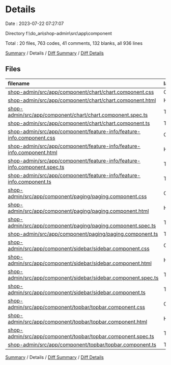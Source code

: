 # Details

Date : 2023-07-22 07:27:07

Directory f:\\do_an\\shop-admin\\src\\app\\component

Total : 20 files,  763 codes, 41 comments, 132 blanks, all 936 lines

[Summary](results.md) / Details / [Diff Summary](diff.md) / [Diff Details](diff-details.md)

## Files
| filename | language | code | comment | blank | total |
| :--- | :--- | ---: | ---: | ---: | ---: |
| [shop-admin/src/app/component/chart/chart.component.css](/shop-admin/src/app/component/chart/chart.component.css) | CSS | 38 | 0 | 8 | 46 |
| [shop-admin/src/app/component/chart/chart.component.html](/shop-admin/src/app/component/chart/chart.component.html) | HTML | 53 | 9 | 5 | 67 |
| [shop-admin/src/app/component/chart/chart.component.spec.ts](/shop-admin/src/app/component/chart/chart.component.spec.ts) | TypeScript | 18 | 0 | 6 | 24 |
| [shop-admin/src/app/component/chart/chart.component.ts](/shop-admin/src/app/component/chart/chart.component.ts) | TypeScript | 173 | 3 | 26 | 202 |
| [shop-admin/src/app/component/feature-info/feature-info.component.css](/shop-admin/src/app/component/feature-info/feature-info.component.css) | CSS | 42 | 0 | 8 | 50 |
| [shop-admin/src/app/component/feature-info/feature-info.component.html](/shop-admin/src/app/component/feature-info/feature-info.component.html) | HTML | 54 | 0 | 1 | 55 |
| [shop-admin/src/app/component/feature-info/feature-info.component.spec.ts](/shop-admin/src/app/component/feature-info/feature-info.component.spec.ts) | TypeScript | 18 | 0 | 6 | 24 |
| [shop-admin/src/app/component/feature-info/feature-info.component.ts](/shop-admin/src/app/component/feature-info/feature-info.component.ts) | TypeScript | 21 | 0 | 10 | 31 |
| [shop-admin/src/app/component/paging/paging.component.css](/shop-admin/src/app/component/paging/paging.component.css) | CSS | 24 | 0 | 5 | 29 |
| [shop-admin/src/app/component/paging/paging.component.html](/shop-admin/src/app/component/paging/paging.component.html) | HTML | 44 | 0 | 1 | 45 |
| [shop-admin/src/app/component/paging/paging.component.spec.ts](/shop-admin/src/app/component/paging/paging.component.spec.ts) | TypeScript | 18 | 0 | 6 | 24 |
| [shop-admin/src/app/component/paging/paging.component.ts](/shop-admin/src/app/component/paging/paging.component.ts) | TypeScript | 78 | 29 | 22 | 129 |
| [shop-admin/src/app/component/sidebar/sidebar.component.css](/shop-admin/src/app/component/sidebar/sidebar.component.css) | CSS | 32 | 0 | 6 | 38 |
| [shop-admin/src/app/component/sidebar/sidebar.component.html](/shop-admin/src/app/component/sidebar/sidebar.component.html) | HTML | 60 | 0 | 1 | 61 |
| [shop-admin/src/app/component/sidebar/sidebar.component.spec.ts](/shop-admin/src/app/component/sidebar/sidebar.component.spec.ts) | TypeScript | 18 | 0 | 6 | 24 |
| [shop-admin/src/app/component/sidebar/sidebar.component.ts](/shop-admin/src/app/component/sidebar/sidebar.component.ts) | TypeScript | 14 | 0 | 3 | 17 |
| [shop-admin/src/app/component/topbar/topbar.component.css](/shop-admin/src/app/component/topbar/topbar.component.css) | CSS | 25 | 0 | 2 | 27 |
| [shop-admin/src/app/component/topbar/topbar.component.html](/shop-admin/src/app/component/topbar/topbar.component.html) | HTML | 7 | 0 | 1 | 8 |
| [shop-admin/src/app/component/topbar/topbar.component.spec.ts](/shop-admin/src/app/component/topbar/topbar.component.spec.ts) | TypeScript | 18 | 0 | 6 | 24 |
| [shop-admin/src/app/component/topbar/topbar.component.ts](/shop-admin/src/app/component/topbar/topbar.component.ts) | TypeScript | 8 | 0 | 3 | 11 |

[Summary](results.md) / Details / [Diff Summary](diff.md) / [Diff Details](diff-details.md)